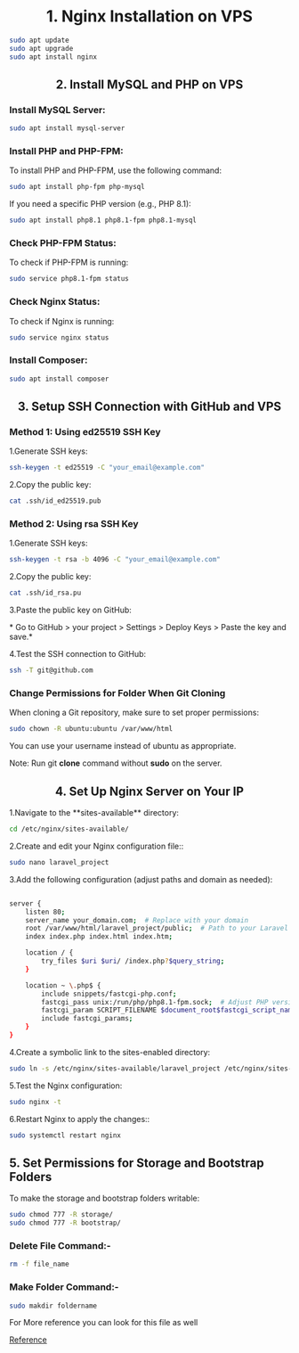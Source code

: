 <h1 align="center">1. Nginx Installation on VPS </h1>


```bash
sudo apt update
sudo apt upgrade
sudo apt install nginx
```

<h2 align="center">2. Install MySQL and PHP on VPS </h2>
<h3>Install MySQL Server:</h3>

```bash
sudo apt install mysql-server
```

<h3>Install PHP and PHP-FPM:</h3>

<p>To install PHP and PHP-FPM, use the following command:</p>

```bash
sudo apt install php-fpm php-mysql
```
<p>If you need a specific PHP version (e.g., PHP 8.1):</p>

```bash
sudo apt install php8.1 php8.1-fpm php8.1-mysql
```

<h3>Check PHP-FPM Status:</h3>
<p>To check if PHP-FPM is running:</p>

```bash
sudo service php8.1-fpm status
```

<h3>Check Nginx Status:</h3>
<p>To check if Nginx is running:</p>

```bash
sudo service nginx status
```

<h3>Install Composer:</h3>

```bash
sudo apt install composer
```

<h2 align="center">3. Setup SSH Connection with GitHub and VPS </h2>
<h3>Method 1: Using ed25519 SSH Key</h3>
<p>1.Generate SSH keys:</p>

```bash
ssh-keygen -t ed25519 -C "your_email@example.com"
```

<p>2.Copy the public key:</p>

```bash
cat .ssh/id_ed25519.pub
```
<h3>Method 2: Using rsa SSH Key</h3>
<p>1.Generate SSH keys:</p>

```bash
ssh-keygen -t rsa -b 4096 -C "your_email@example.com"
```

<p>2.Copy the public key:</p>

```bash
cat .ssh/id_rsa.pu
```

<p>3.Paste the public key on GitHub:</p>
* Go to GitHub > your project > Settings > Deploy Keys > Paste the key and save.*

<p>4.Test the SSH connection to GitHub:</p>

```bash
ssh -T git@github.com
```

<h3>Change Permissions for Folder When Git Cloning</h3>
<p>When cloning a Git repository, make sure to set proper permissions:</p>

```bash
sudo chown -R ubuntu:ubuntu /var/www/html

```

<p>You can use your username instead of ubuntu as appropriate.</p>

Note: Run git **clone** command without **sudo** on the server.


<h2 align="Center">4. Set Up Nginx Server on Your IP</h2>

<p>1.Navigate to the **sites-available** directory:</p>

```bash
cd /etc/nginx/sites-available/

```


<p>2.Create and edit your Nginx configuration file::</p>

```bash
sudo nano laravel_project

```

<p>3.Add the following configuration (adjust paths and domain as needed):</p>

```bash

server {
    listen 80;
    server_name your_domain.com;  # Replace with your domain
    root /var/www/html/laravel_project/public;  # Path to your Laravel project
    index index.php index.html index.htm;

    location / {
        try_files $uri $uri/ /index.php?$query_string;
    }

    location ~ \.php$ {
        include snippets/fastcgi-php.conf;
        fastcgi_pass unix:/run/php/php8.1-fpm.sock;  # Adjust PHP version if needed
        fastcgi_param SCRIPT_FILENAME $document_root$fastcgi_script_name;
        include fastcgi_params;
    }
}

```
<p>4.Create a symbolic link to the sites-enabled directory:</p>

```bash
sudo ln -s /etc/nginx/sites-available/laravel_project /etc/nginx/sites-enabled/

```

<p>5.Test the Nginx configuration:</p>

```bash
sudo nginx -t

```

<p>6.Restart Nginx to apply the changes::</p>

```bash
sudo systemctl restart nginx
```
<h2>5. Set Permissions for Storage and Bootstrap Folders</h2>
<p>To make the storage and bootstrap folders writable:</p>

```bash
sudo chmod 777 -R storage/
sudo chmod 777 -R bootstrap/

```


<h3>Delete File Command:-</h3>

```bash 
rm -f file_name
``` 

<h3>Make Folder Command:-</h3>

```bash
sudo makdir foldername
```
<p>For More reference you can look for this file as well</p>

[Reference][1]

[1]: https://github.com/geekyshow1/GeekyShowsNotes/blob/main/LEMP_Stack_Installation.md
